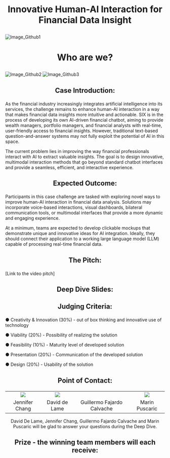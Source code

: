 # <p align="center"> Innovative Human-AI Interaction for Financial Data Insight </p>

![Image_Github1](https://github.com/user-attachments/assets/3055e359-05a4-42dc-ac6b-e227338ed49c)

# <p align="center"> Who are we? </p>
![Image_Github2](https://github.com/user-attachments/assets/c6f73707-3881-4e26-b60b-aad595c78d69)
![Image_Github3](https://github.com/user-attachments/assets/5119cecc-8bfb-48c2-9298-7678403b0cc3)


## <p align="center"> Case Introduction: </p>
As the financial industry increasingly integrates artificial intelligence into its services, the challenge remains to enhance human-AI interaction in a way that makes financial data insights more intuitive and actionable. SIX is in the process of developing its own AI-driven financial chatbot, aiming to provide wealth managers, portfolio managers, and financial analysts with real-time, user-friendly access to financial insights. However, traditional text-based question-and-answer systems may not fully exploit the potential of AI in this space.

The current problem lies in improving the way financial professionals interact with AI to extract valuable insights. The goal is to design innovative, multimodal interaction methods that go beyond standard chatbot interfaces and provide a seamless, efficient, and interactive experience.


## <p align="center"> Expected Outcome: </p>
Participants in this case challenge are tasked with exploring novel ways to improve human-AI interaction in financial data analysis. Solutions may incorporate voice-based interactions, visual dashboards, bilateral communication tools, or multimodal interfaces that provide a more dynamic and engaging experience.

At a minimum, teams are expected to develop clickable mockups that demonstrate unique and innovative ideas for AI integration. Ideally, they should connect their application to a working large language model (LLM) capable of processing real-time financial data.


## <p align="center"> The Pitch: </p>
[Link to the video pitch]

## <p align="center"> Deep Dive Slides: </p>

<p align="center">  </p>

## <p align="center"> Judging Criteria: </p>
●	Creativity & Innovation (30%) - out of box thinking and innovative use of technology 

●	Viability (20%) - Possibility of realizing the solution

●	Feasibility (10%) - Maturity level of developed solution

●	Presentation (20%) - Communication of the developed solution

●	Design (20%) - Usability of the solution



## <p align="center"> Point of Contact: </p>
<p =align="center">
<table border="0">
<tr>
  <td align="center"><img src="https://github.com/START-Hack/SIX_STARTHACK24/assets/128060007/9069e726-510a-40f1-a6f2-0a5694f5fb2f" /> </td>
  <td align="center"><img src="https://github.com/user-attachments/assets/9a6374e0-4f6e-4f2a-936d-b6dcc4085701" /> </td>
  <td align="center"><img src=" " /> </td>
  <td align="center"><img src="https://github.com/user-attachments/assets/155519c4-608d-414d-9d1a-665c770f4348" /> </td>
</tr>
<tr>
  <td align="center">Jennifer Chang</td>
  <td align="center">David de Lame</td>
  <td align="center">Guillermo Fajardo Calvache</td>
  <td align="center">Marin Puscaric</td>
</tr>
</table>
</p>
<p align="center"> David De Lame, Jennifer Chang, Guillermo Fajardo Calvache and Marin Puscaric will be glad to answer your questions during the Deep Dive. </p>


## <p align="center"> Prize - the winning team members will each receive: </p>

